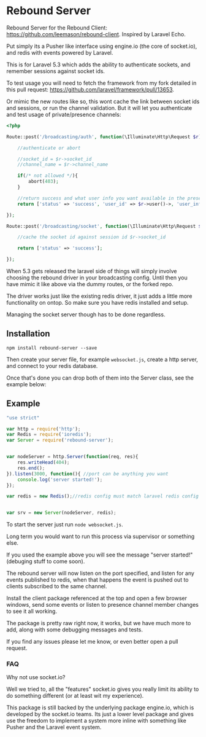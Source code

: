 # Rebound Server

Rebound Server for the Rebound Client: https://github.com/leemason/rebound-client. Inspired by Laravel Echo.

Put simply its a Pusher like interface using engine.io (the core of socket.io), and redis with events powered by Laravel.

This is for Laravel 5.3 which adds the ability to authenticate sockets, and remember sessions against socket ids.

To test usage you will need to fetch the framework from my fork detailed in this pull request: https://github.com/laravel/framework/pull/13653.

Or mimic the new routes like so, this wont cache the link between socket ids and sessions, or run the channel validation.
But it will let you authenticate and test usage of private/presence channels:

```php
<?php

Route::post('/broadcasting/auth', function(\Illuminate\Http\Request $r){

    //authenticate or abort

    //socket_id = $r->socket_id
    //channel_name = $r->channel_name

    if(/* not allowed */){
        abort(403);
    }

    //return success and what user info you want available in the presence channels under the user key
    return ['status' => 'success', 'user_id' => $r->user()->, 'user_info' => $r->user()];

});

Route::post('/broadcasting/socket', function(\Illuminate\Http\Request $r){

    //cache the socket id against session id $r->socket_id

    return ['status' => 'success'];

});
```

When 5.3 gets released the laravel side of things will simply involve choosing the rebound driver in your broadcasting config.
Until then you have mimic it like above via the dummy routes, or the forked repo.

The driver works just like the existing redis driver, it just adds a little more functionality on ontop. So make sure you have redis installed and setup.

Managing the socket server though has to be done regardless.

## Installation

```npm install rebound-server --save```

Then create your server file, for example ```websocket.js```, create a http server, and connect to your redis database.

Once that's done you can drop both of them into the Server class, see the example below:


## Example

```javascript
"use strict"

var http = require('http');
var Redis = require('ioredis');
var Server = require('rebound-server');


var nodeServer = http.Server(function(req, res){
    res.writeHead(404);
    res.end();
}).listen(3000, function(){ //port can be anything you want
    console.log('server started!');
});

var redis = new Redis();//redis config must match laravel redis config to use the same db


var srv = new Server(nodeServer, redis);

```

To start the server just run ```node websocket.js```.

Long term you would want to run this process via supervisor or something else.

If you used the example above you will see the message "server started!" (debuging stuff to come soon).

The rebound server will now listen on the port specified, and listen for any events published to redis, when that happens the event is pushed out to clients subscribed to the same channel.

Install the client package referenced at the top and open a few browser windows, send some events or listen to presence channel member changes to see it all working.

The package is pretty raw right now, it works, but we have much more to add, along with some debugging messages and tests.

If you find any issues please let me know, or even better open a pull request.

### FAQ

Why not use socket.io?

Well we tried to, all the "features" socket.io gives you really limit its ability to do something different (or at least wit my experience).

This package is still backed by the underlying package engine.io, which is developed by the socket.io teams.
Its just a lower level package and gives use the freedom to implement a system more inline with something like Pusher and the Laravel event system.